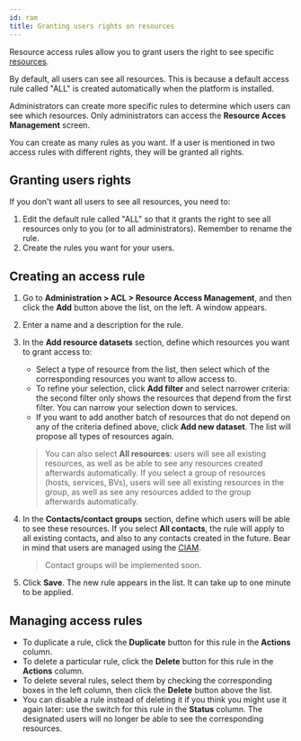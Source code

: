 ```yaml
---
id: ram
title: Granting users rights on resources
---
```


Resource access rules allow you to grant users the right to see specific [resources](../resources/glossary.md#resource).

By default, all users can see all resources. This is because a default access rule called "ALL" is created automatically when the platform is installed.

Administrators can create more specific rules to determine which users can see which resources. Only administrators can access the **Resource Acces Management** screen.

You can create as many rules as you want. If a user is mentioned in two access rules with different rights, they will be granted all rights.

## Granting users rights

If you don't want all users to see all resources, you need to:

1. Edit the default rule called "ALL" so that it grants the right to see all resources only to you (or to all administrators). Remember to rename the rule.
2. Create the rules you want for your users.

## Creating an access rule

1. Go to **Administration > ACL > Resource Access Management**, and then click the **Add** button above the list, on the left. A window appears.
2. Enter a name and a description for the rule.
3. In the **Add resource datasets** section, define which resources you want to grant access to:
   * Select a type of resource from the list, then select which of the corresponding resources you want to allow access to.
   * To refine your selection, click **Add filter** and select narrower criteria: the second filter only shows the resources that depend from the first filter. You can narrow your selection down to services.
   * If you want to add another batch of resources that do not depend on any of the criteria defined above, click **Add new dataset**. The list will propose all types of resources again.

   > You can also select **All resources**: users will see all existing resources, as well as be able to see any resources created afterwards automatically.
   > If you select a group of resources (hosts, services, BVs), users will see all existing resources in the group, as well as see any resources added to the group afterwards automatically.

4. In the **Contacts/contact groups** section, define which users will be able to see these resources. If you select **All contacts**, the rule will apply to all existing contacts, and also to any contacts created in the future. Bear in mind that users are managed using the [CIAM](../ciam/ciam.md).

   > Contact groups will be implemented soon.

5. Click **Save**. The new rule appears in the list. It can take up to one minute to be applied.

## Managing access rules

* To duplicate a rule, click the **Duplicate** button for this rule in the **Actions** column.
* To delete a particular rule, click the **Delete** button for this rule in the **Actions** column.
* To delete several rules, select them by checking the corresponding boxes in the left column, then click the **Delete** button above the list.
* You can disable a rule instead of deleting it if you think you might use it again later: use the switch for this rule in the **Status** column. The designated users will no longer be able to see the corresponding resources.
